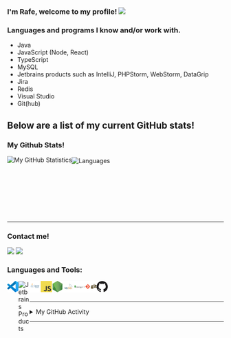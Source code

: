 ### I'm Rafe, welcome to my profile! <img src="https://cdn.discordapp.com/emojis/774868681586114580.gif?v=1"/><br/>
### Languages and programs I know and/or work with.
* Java
* JavaScript (Node, React)
* TypeScript
* MySQL
* Jetbrains products such as IntelliJ, PHPStorm, WebStorm, DataGrip
* Jira
* Redis
* Visual Studio
* Git(hub)

Below are a list of my current GitHub stats!
---
### My Github Stats!

<img align="left" alt="My GitHub Statistics" src="https://github-readme-stats-lilac-pi.vercel.app/api?username=Rafexy&show_icons=true&theme=highcontrast&line_height=27" />
<img align="center" alt="Languages" src="https://github-readme-stats.vercel.app/api/top-langs/?username=Rafexy&count_private=true&theme=react&show_icons=true&include_all_commits=true" />
<br />
<br />
<br />
<br />
<br />
<br />
<br />
<br />

---
### Contact me!

<img src="https://img.shields.io/badge/-Rafexy___%230012-085e8b?style=flat-square&logo=Discord&logoColor=white"/>
<img src="https://img.shields.io/badge/-Rafexy___-blue?style=flat-square&logo=twitter&logoColor=white&link=https://twitter.com/Rafexy_"/>

### Languages and Tools:

<img align="left" alt="Visual Studio Code" width="26px" src="https://raw.githubusercontent.com/github/explore/80688e429a7d4ef2fca1e82350fe8e3517d3494d/topics/visual-studio-code/visual-studio-code.png" />
<img align="left" alt="Jetbrains Products" width="26px" src="https://avatars.githubusercontent.com/u/878437?s=200&v=4" />
<img align="left" alt="Java" width="26px" src="https://raw.githubusercontent.com/github/explore/80688e429a7d4ef2fca1e82350fe8e3517d3494d/topics/java/java.png" />
<img align="left" alt="JavaScript" width="26px" src="https://raw.githubusercontent.com/github/explore/80688e429a7d4ef2fca1e82350fe8e3517d3494d/topics/javascript/javascript.png" />
<img align="left" alt="Node.js" width="26px" src="https://raw.githubusercontent.com/github/explore/80688e429a7d4ef2fca1e82350fe8e3517d3494d/topics/nodejs/nodejs.png" />
<img align="left" alt="MySQL" width="26px" src="https://raw.githubusercontent.com/github/explore/80688e429a7d4ef2fca1e82350fe8e3517d3494d/topics/mysql/mysql.png" />
<img align="left" alt="MongoDB" width="26px" src="https://raw.githubusercontent.com/github/explore/80688e429a7d4ef2fca1e82350fe8e3517d3494d/topics/mongodb/mongodb.png" />
<img align="left" alt="Git" width="26px" src="https://raw.githubusercontent.com/github/explore/80688e429a7d4ef2fca1e82350fe8e3517d3494d/topics/git/git.png" />
<img align="left" alt="GitHub" width="26px" src="https://raw.githubusercontent.com/github/explore/78df643247d429f6cc873026c0622819ad797942/topics/github/github.png" />

<br />
<br />

---

<details>
  <summary>My GitHub Activity</summary>
<!--START_SECTION:activity-->
  
  I currently work for Hylist Games, which holds the two Minecraft networks: ArcaneCC and VeltPvP.
  
<!--END_SECTION:activity-->

</details>

---
